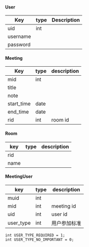 #### User

|Key|type|Description|
|---|---|---|
|uid|int||
|username|||
|password|||

#### Meeting

|Key|type|description|
|---|---|---|
|mid|int||
|title|||
|note|||
|start_time|date||
|end_time|date||
|rid|int|room id|

#### Room

|key|type|description|
|---|---|---|
|rid|||
|name|||

#### MeetingUser

|key|type|description|
|---|---|---|
|muid|int||
|mid|int|meeting id|
|uid|int|user id|
|user_type|int|用户参加标准|

	int USER_TYPE_REQUIRED = 1;
	int USER_TYPE_NO_IMPORTANT = 0;

